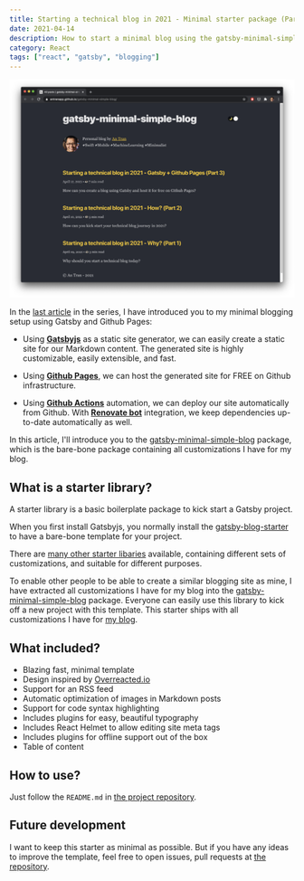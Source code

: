 ```yaml
---
title: Starting a technical blog in 2021 - Minimal starter package (Part 4)
date: 2021-04-14
description: How to start a minimal blog using the gatsby-minimal-simple-blog package?
category: React
tags: ["react", "gatsby", "blogging"]
---
```


![writing blog](banner.png)

In the [last article](https://antran.app/2021/minimal-technical-blogging-part3/) in the series, I have introduced you to my minimal blogging setup using Gatsby and Github Pages: 

- Using **[Gatsbyjs](https://www.gatsbyjs.com/)** as a static site generator, we can easily create a static site for our Markdown content. The generated site is highly customizable, easily extensible, and fast.

- Using **[Github Pages](https://pages.github.com/)**, we can host the generated site for FREE on Github infrastructure.

- Using **[Github Actions](https://github.com/features/actions)** automation, we can deploy our site automatically from Github. With **[Renovate bot](https://www.whitesourcesoftware.com/free-developer-tools/renovate)** integration, we keep dependencies up-to-date automatically as well.

In this article, I'll introduce you to the [gatsby-minimal-simple-blog](https://github.com/antranapp/gatsby-minimal-simple-blog) package, which is the bare-bone package containing all customizations I have for my blog.

## What is a starter library?

A starter library is a basic boilerplate package to kick start a Gatsby project. 

When you first install Gatsbyjs, you normally install the [gatsby-blog-starter](https://github.com/gatsbyjs/gatsby-starter-blog) to have a bare-bone template for your project.

There are [many other starter libaries](https://www.gatsbyjs.com/starters/) available, containing different sets of customizations, and suitable for different purposes.

To enable other people to be able to create a similar blogging site as mine, I have extracted all customizations I have for my blog into the [gatsby-minimal-simple-blog](https://github.com/antranapp/gatsby-minimal-simple-blog) package. Everyone can easily use this library to kick off a new project with this template. This starter ships with all customizations I have for [my blog](https://antran.app).

## What included?

- Blazing fast, minimal template
- Design inspired by [Overreacted.io](https://overreacted.io)
- Support for an RSS feed
- Automatic optimization of images in Markdown posts
- Support for code syntax highlighting
- Includes plugins for easy, beautiful typography
- Includes React Helmet to allow editing site meta tags
- Includes plugins for offline support out of the box 
- Table of content

## How to use?

Just follow the `README.md` in [the project repository](https://github.com/antranapp/gatsby-minimal-simple-blog).

## Future development

I want to keep this starter as minimal as possible. But if you have any ideas to improve the template, feel free to open issues, pull requests at [the repository](https://github.com/antranapp/gatsby-minimal-simple-blog).